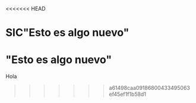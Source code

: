 <<<<<<< HEAD
# SIC"Esto es algo nuevo" 
"Esto es algo nuevo" 
=======
Hola
>>>>>>> a61498caa09186800433495063ef45ef1f1b58d1

